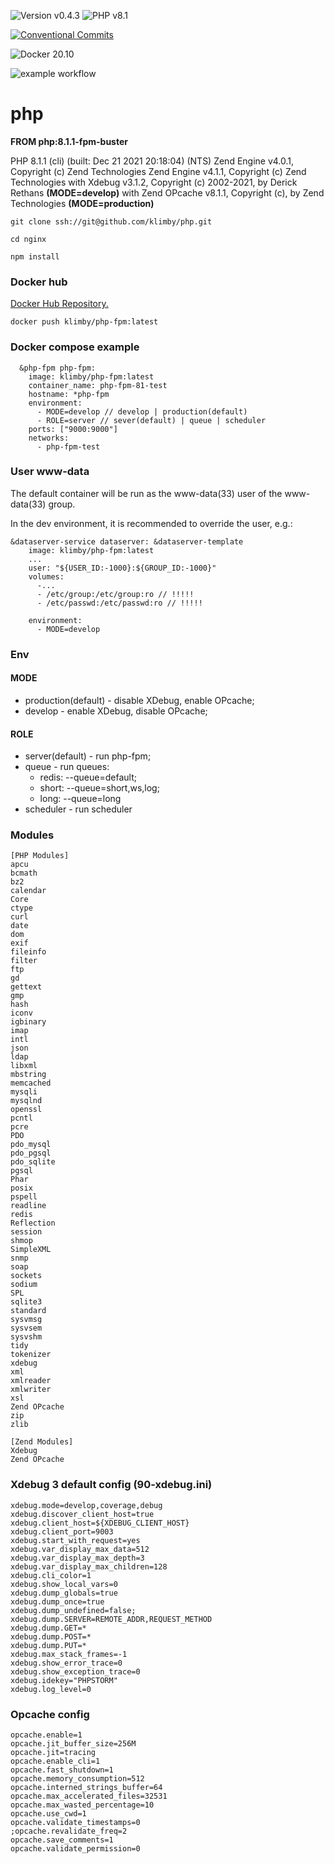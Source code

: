 ![Version v0.4.3](https://img.shields.io/badge/version-v0.4.3-blue.svg?style=plastic "Version v0.4.3")
![PHP v8.1](https://img.shields.io/badge/PHP-v8.1-blue.svg?style=plastic "PHP v8.1")


[![Conventional Commits](https://img.shields.io/badge/Conventional%20Commits-1.0.0-yellow.svg)](https://conventionalcommits.org)

![Docker 20.10](https://img.shields.io/badge/Docker-20.10-blue.svg?style=plastic "Docker 20.10")

![example workflow](https://github.com/klimby/php/actions/workflows/docker-image.yml/badge.svg)


# php

**FROM php:8.1.1-fpm-buster**

PHP 8.1.1 (cli) (built: Dec 21 2021 20:18:04) (NTS)
Zend Engine v4.0.1, Copyright (c) Zend Technologies
Zend Engine v4.1.1, Copyright (c) Zend Technologies
with Xdebug v3.1.2, Copyright (c) 2002-2021, by Derick Rethans  **(MODE=develop)**
with Zend OPcache v8.1.1, Copyright (c), by Zend Technologies **(MODE=production)**

```
git clone ssh://git@github.com/klimby/php.git

cd nginx

npm install
```

### Docker hub

[Docker Hub Repository.](https://hub.docker.com/repository/docker/klimby/php-fpm/general)

```
docker push klimby/php-fpm:latest
```

### Docker compose example

```
  &php-fpm php-fpm:
    image: klimby/php-fpm:latest
    container_name: php-fpm-81-test
    hostname: *php-fpm
    environment:
      - MODE=develop // develop | production(default)
      - ROLE=server // sever(default) | queue | scheduler
    ports: ["9000:9000"]
    networks:
      - php-fpm-test

```

### User www-data

The default container will be run as the www-data(33) user of the www-data(33) group.

In the dev environment, it is recommended to override the user, e.g.:
```
&dataserver-service dataserver: &dataserver-template
    image: klimby/php-fpm:latest
    ...
    user: "${USER_ID:-1000}:${GROUP_ID:-1000}"
    volumes:
      -...
      - /etc/group:/etc/group:ro // !!!!!
      - /etc/passwd:/etc/passwd:ro // !!!!!
    
    environment:
      - MODE=develop
```

### Env

#### MODE
- production(default) - disable XDebug, enable OPcache;
- develop - enable XDebug, disable OPcache;

#### ROLE
* server(default) - run php-fpm;
* queue - run queues:
    * redis: --queue=default;
    * short: --queue=short,ws,log;
    * long: --queue=long
* scheduler - run scheduler

### Modules

```    
[PHP Modules]
apcu
bcmath
bz2
calendar
Core
ctype
curl
date
dom
exif
fileinfo
filter
ftp
gd
gettext
gmp
hash
iconv
igbinary
imap
intl
json
ldap
libxml
mbstring
memcached
mysqli
mysqlnd
openssl
pcntl
pcre
PDO
pdo_mysql
pdo_pgsql
pdo_sqlite
pgsql
Phar
posix
pspell
readline
redis
Reflection
session
shmop
SimpleXML
snmp
soap
sockets
sodium
SPL
sqlite3
standard
sysvmsg
sysvsem
sysvshm
tidy
tokenizer
xdebug
xml
xmlreader
xmlwriter
xsl
Zend OPcache
zip
zlib

[Zend Modules]
Xdebug
Zend OPcache

```

### Xdebug 3 default config (90-xdebug.ini)

```
xdebug.mode=develop,coverage,debug
xdebug.discover_client_host=true
xdebug.client_host=${XDEBUG_CLIENT_HOST}
xdebug.client_port=9003
xdebug.start_with_request=yes
xdebug.var_display_max_data=512
xdebug.var_display_max_depth=3
xdebug.var_display_max_children=128
xdebug.cli_color=1
xdebug.show_local_vars=0
xdebug.dump_globals=true
xdebug.dump_once=true
xdebug.dump_undefined=false;
xdebug.dump.SERVER=REMOTE_ADDR,REQUEST_METHOD
xdebug.dump.GET=*
xdebug.dump.POST=*
xdebug.dump.PUT=*
xdebug.max_stack_frames=-1
xdebug.show_error_trace=0
xdebug.show_exception_trace=0
xdebug.idekey="PHPSTORM"
xdebug.log_level=0
```

### Opcache config

```
opcache.enable=1
opcache.jit_buffer_size=256M
opcache.jit=tracing
opcache.enable_cli=1
opcache.fast_shutdown=1
opcache.memory_consumption=512
opcache.interned_strings_buffer=64
opcache.max_accelerated_files=32531
opcache.max_wasted_percentage=10
opcache.use_cwd=1
opcache.validate_timestamps=0
;opcache.revalidate_freq=2
opcache.save_comments=1
opcache.validate_permission=0
```
